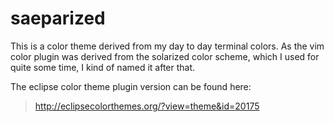 saeparized
==========

This is a color theme derived from my day to day terminal colors. As the vim color plugin was derived from the solarized color scheme, which I used for quite some time, I kind of named it after that.

The eclipse color theme plugin version can be found here:
> http://eclipsecolorthemes.org/?view=theme&id=20175
